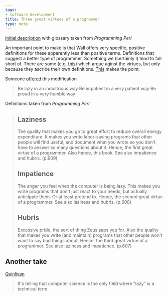 ```yaml
---
tags:
- software development
title: Three great virtues of a programmer
type: note
---
```

[Initial description](https://wiki.c2.com/?LazinessImpatienceHubris) with glossary taken from _Programming Perl_

An important point to make is that Wall offers very specific, positive definitions for these apparently less than positive terms. Definitions that suggest a better type of programmer. Something we (certainly I) tend to fall short of. There are some (e.g. [this](https://hackernoon.com/larry-walls-three-virtues-of-a-programmer-are-utter-bullshit-fykp32ck)) which argue aginst the virtues, but only because they ascribe their own definitions. [This](https://betterprogramming.pub/here-are-the-three-virtues-of-good-programmers-e561e061ea19) makes the point.

Someone [offered](https://wiki.c2.com/?LazinessImpatienceHubris) this modification

>  Be lazy in an industrious way 
>  Be impatient in a very patient way 
>  Be proud in a very humble way

Definitions taken from _Programming Perl_

> ## Laziness
>
> The quality that makes you go to great effort to reduce overall energy expenditure. It makes you write labor-saving programs that other people will find useful, and document what you wrote so you don't have to answer so many questions about it. Hence, the first great virtue of a programmer. Also hence, this book. See also impatience and hubris. (p.609)
>
> ## Impatience
>
> The anger you feel when the computer is being lazy. This makes you write programs that don't just react to your needs, but actually anticipate them. Or at least pretend to. Hence, the second great virtue of a programmer. See also laziness and hubris. (p.608)
>
> ## Hubris
> 
> Excessive pride, the sort of thing Zeus zaps you for. Also the quality that makes you write (and maintain) programs that other people won't want to say bad things about. Hence, the third great virtue of a programmer. See also laziness and impatience. (p.607) 

## Another take

[Quinlivan](https://betterprogramming.pub/here-are-the-three-virtues-of-good-programmers-e561e061ea19)

> It's telling that computer science is the only field where "lazy" is a technical term.